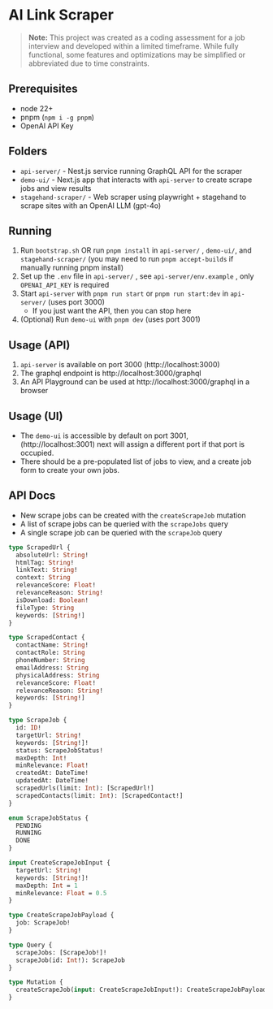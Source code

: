 # AI Link Scraper

> **Note:** This project was created as a coding assessment for a job interview and developed within a limited timeframe. While fully functional, some features and optimizations may be simplified or abbreviated due to time constraints.

## Prerequisites
- node 22+
- pnpm  (`npm i -g pnpm`)
- OpenAI API Key

## Folders
- `api-server/` - Nest.js service running GraphQL API for the scraper
- `demo-ui/` - Next.js app that interacts with `api-server` to create scrape jobs and view results
- `stagehand-scraper/` - Web scraper using playwright + stagehand to scrape sites with an OpenAI LLM (gpt-4o)

## Running

1. Run `bootstrap.sh`  OR run `pnpm install` in `api-server/` , `demo-ui/`, and `stagehand-scraper/`  (you may need to run `pnpm accept-builds` if manually running pnpm install)
2. Set up the `.env` file in `api-server/` , see `api-server/env.example` , only `OPENAI_API_KEY` is required
3. Start `api-server` with `pnpm run start` or `pnpm run start:dev` in `api-server/` (uses port 3000)
   - If you just want the API, then you can stop here
4. (Optional) Run `demo-ui` with `pnpm dev` (uses port 3001)

## Usage (API)
1. `api-server` is available on port 3000 (http://localhost:3000)
2. The graphql endpoint is http://localhost:3000/graphql
3. An API Playground can be used at http://localhost:3000/graphql in a browser

## Usage (UI)
- The `demo-ui` is accessible by default on port 3001, (http://localhost:3001) next will assign a different port if that port is occupied. 
- There should be a pre-populated list of jobs to view, and a create job form to create your own jobs.

## API Docs

- New scrape jobs can be created with the `createScrapeJob` mutation
- A list of scrape jobs can be queried with the `scrapeJobs` query
- A single scrape job can be queried with the `scrapeJob` query

```graphql
type ScrapedUrl {
  absoluteUrl: String!
  htmlTag: String!
  linkText: String!
  context: String
  relevanceScore: Float!
  relevanceReason: String!
  isDownload: Boolean!
  fileType: String
  keywords: [String!]
}

type ScrapedContact {
  contactName: String!
  contactRole: String
  phoneNumber: String
  emailAddress: String
  physicalAddress: String
  relevanceScore: Float!
  relevanceReason: String!
  keywords: [String!]
}

type ScrapeJob {
  id: ID!
  targetUrl: String!
  keywords: [String!]!
  status: ScrapeJobStatus!
  maxDepth: Int!
  minRelevance: Float!
  createdAt: DateTime!
  updatedAt: DateTime!
  scrapedUrls(limit: Int): [ScrapedUrl!]
  scrapedContacts(limit: Int): [ScrapedContact!]
}

enum ScrapeJobStatus {
  PENDING
  RUNNING
  DONE
}

input CreateScrapeJobInput {
  targetUrl: String!
  keywords: [String!]!
  maxDepth: Int = 1
  minRelevance: Float = 0.5
}

type CreateScrapeJobPayload {
  job: ScrapeJob!
}

type Query {
  scrapeJobs: [ScrapeJob!]!
  scrapeJob(id: Int!): ScrapeJob
}

type Mutation {
  createScrapeJob(input: CreateScrapeJobInput!): CreateScrapeJobPayload
}
```

